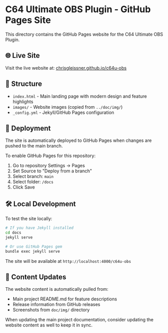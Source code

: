 # C64 Ultimate OBS Plugin - GitHub Pages Site

This directory contains the GitHub Pages website for the C64 Ultimate OBS Plugin.

## 🌐 Live Site

Visit the live website at: [chrisgleissner.github.io/c64u-obs](https://chrisgleissner.github.io/c64u-obs)

## 📁 Structure

- `index.html` - Main landing page with modern design and feature highlights
- `images/` - Website images (copied from `../doc/img/`)
- `_config.yml` - Jekyll/GitHub Pages configuration

## 🚀 Deployment

The site is automatically deployed to GitHub Pages when changes are pushed to the main branch.

To enable GitHub Pages for this repository:
1. Go to repository Settings → Pages
2. Set Source to "Deploy from a branch"
3. Select branch: `main`
4. Select folder: `/docs`
5. Click Save

## 🛠 Local Development

To test the site locally:

```bash
# If you have Jekyll installed
cd docs
jekyll serve

# Or use GitHub Pages gem
bundle exec jekyll serve
```

The site will be available at `http://localhost:4000/c64u-obs`

## 📝 Content Updates

The website content is automatically pulled from:
- Main project README.md for feature descriptions
- Release information from GitHub releases
- Screenshots from `doc/img/` directory

When updating the main project documentation, consider updating the website content as well to keep it in sync.
